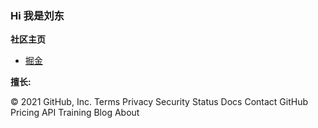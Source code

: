 

   
### Hi 我是刘东



**社区主页**  

- [掘金](https://juejin.cn/user/3720403076258430)

**擅长:**  

© 2021 GitHub, Inc.
Terms
Privacy
Security
Status
Docs
Contact GitHub
Pricing
API
Training
Blog
About
